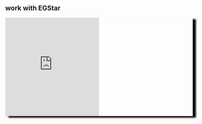 
## work with EGStar
<div style="text-aligh:left;box-shadow:10px 5px 5px black;width:600px;">
<iframe height="315" src="https://www.youtube.com/embed/rufI3hRLJn4" frameborder="0" allow="accelerometer; autoplay; encrypted-media; gyroscope; picture-in-picture" allowfullscreen></iframe>

</div>

